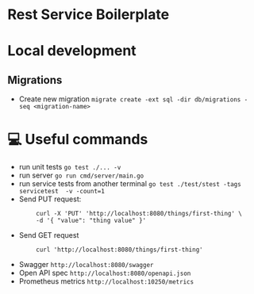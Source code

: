 # Rest Service Boilerplate



# Local development

## Migrations

- Create new migration `migrate create -ext sql -dir db/migrations -seq <migration-name>`



# :computer: Useful commands

- run unit tests `go test ./... -v`
- run server `go run cmd/server/main.go` 
- run service tests from another terminal `go test ./test/stest -tags servicetest  -v -count=1`
- Send PUT request:
```
        curl -X 'PUT' 'http://localhost:8080/things/first-thing' \
        -d '{ "value": "thing value" }'  
```
- Send GET request 
```
        curl 'http://localhost:8080/things/first-thing'
```
- Swagger `http://localhost:8080/swagger`
- Open API spec `http://localhost:8080/openapi.json`
- Prometheus metrics `http://localhost:10250/metrics`

